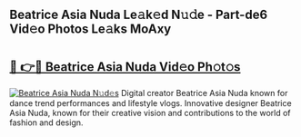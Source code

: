 ## Beatrice Asia Nuda Le𝚊k𝚎d N𝚞𝚍e - Part-de6 Vid𝚎o Photos Le𝚊ks MoAxy

# <h2><a href="http://fbfqj5m.evod.top/?m=Beatrice+Asia+Nuda">🔗 👉🔴 Beatrice Asia Nuda Vid𝚎o Ph𝚘t𝚘s</a></h2>

[![Beatrice Asia Nuda N𝚞d𝚎s](https://i.imgur.com/8V9OHl7.gif)](http://fbfqj5m.evod.top/?m=Beatrice+Asia+Nuda)
Digital creator Beatrice Asia Nuda known for dance trend performances and lifestyle vlogs. Innovative designer Beatrice Asia Nuda, known for their creative vision and contributions to the world of fashion and design. 
